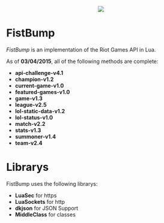 <p align="center">
  <img src="https://i.imgur.com/fhsETUZ.png"/>
</p>

# FistBump


*FistBump* is an implementation of the Riot Games API in Lua.

As of **03/04/2015**, all of the following methods are complete:

* **api-challenge-v4.1**
* **champion-v1.2**
* **current-game-v1.0**
* **featured-games-v1.0**
* **game-v1.3**
* **league-v2.5**
* **lol-static-data-v1.2**
* **lol-status-v1.0**
* **match-v2.2**
* **stats-v1.3**
* **summoner-v1.4**
* **team-v2.4**

# Librarys
FistBump uses the following librarys:
* **LuaSec** for https
* **LuaSockets** for http
* **dkjson** for JSON Support
* **MiddleClass** for classes
